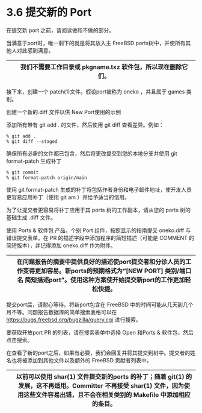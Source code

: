 # 3.6 提交新的 Port

在提交新 port 之前，请阅读做和不做的部分。

当满意于port时，唯一剩下的就是将其放入主 FreeBSD ports树中，并使所有其他人对此感到满意。

|  | 我们不需要工作目录或 pkgname.txz 软件包，所以现在删除它们。 |
| -- | ------------------------------------------------------------- |

接下来，创建一个 patch(1)文件。假设port被称为 oneko ，并且属于 games 类别。

创建一个新的.diff 文件以供 New Port使用的示例

添加所有带有 git add . 的文件，然后使用 git diff 查看差异。例如：

```
% git add .
% git diff --staged
```

确保所有必需的文件都已包含，然后将更改提交到您的本地分支并使用 git format-patch 生成补丁

```
% git commit
% git format-patch origin/main
```

使用 git format-patch 生成的补丁将包括作者身份和电子邮件地址，使开发人员更容易应用补丁（使用 git am ）并给予适当的信用。

为了让提交者更容易将补丁应用于其 ports 树的工作副本，请从您的 ports 树的基础生成 .diff 文件。

使用 Ports & 软件包 产品，个别 Port 组件，按照显示的指南提交 oneko.diff 与错误提交表单。在 PR 的描述字段中添加程序的简短描述（可能是 COMMENT 的简短版本），并记得添加 oneko.diff 作为附件。

|  | 在问题报告的摘要中提供良好的描述使port提交者和分诊人员的工作变得更加容易。新ports的预期格式为“[NEW PORT] 类别/端口名 简短描述port”。使用这种方案使开始提交新port的工作更加轻松快捷。 |
| -- | ---------------------------------------------------------------------------------------------------------------------------------------------------------------------------------------- |

提交port后，请耐心等待。将新port包含在 FreeBSD 中的时间可能从几天到几个月不等。问题报告数据库的简单搜索表格可以在 https://bugs.freebsd.org/bugzilla/query.cgi 进行搜索。

要获取开放port PR 的列表，请在搜索表单中选择 Open 和Ports & 软件包，然后点击搜索。

在查看了新的port之后，如果有必要，我们会回复并将其提交到树中。提交者的姓名也将被添加到其他文件以及额外的 FreeBSD 贡献者列表中。

|  | 以前可以使用 shar(1) 文件提交新的ports 的补丁；随着 git(1) 的发展，这不再适用。Committer 不再接受 shar(1) 文件，因为使用这些文件容易出错，且不会在相关类别的 Makefile 中添加相应的条目。 |
| -- | ------------------------------------------------------------------------------------------------------------------------------------------------------------------------------------------ |
